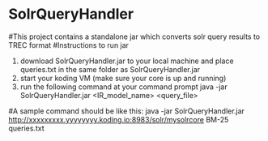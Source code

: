 # SolrQueryHandler
#This project contains a standalone jar which converts solr query results to TREC format
#Instructions to run jar
1. download SolrQueryHandler.jar to your local machine and place queries.txt in the same folder as SolrQueryHandler.jar
2. start your koding VM (make sure your core is up and running)
3. run the following command at your command prompt
 java -jar SolrQueryHandler.jar <KodingURL> <IR_model_name> <query_file>

#A sample command should be like this:
java -jar SolrQueryHandler.jar http://xxxxxxxxx.yyyyyyyy.koding.io:8983/solr/mysolrcore BM-25 queries.txt
